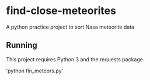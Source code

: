 # find-close-meteorites
A python practice project to sort Nasa meteorite data

## Running

This project requires Python 3 and the requests package.

'python fin_meteors.py'